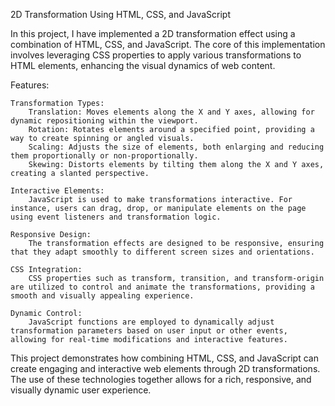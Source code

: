 2D Transformation Using HTML, CSS, and JavaScript

In this project, I have implemented a 2D transformation effect using a combination of HTML, CSS, and JavaScript. The core of this implementation involves leveraging CSS properties to apply various transformations to HTML elements, enhancing the visual dynamics of web content.

Features:

    Transformation Types:
        Translation: Moves elements along the X and Y axes, allowing for dynamic repositioning within the viewport.
        Rotation: Rotates elements around a specified point, providing a way to create spinning or angled visuals.
        Scaling: Adjusts the size of elements, both enlarging and reducing them proportionally or non-proportionally.
        Skewing: Distorts elements by tilting them along the X and Y axes, creating a slanted perspective.

    Interactive Elements:
        JavaScript is used to make transformations interactive. For instance, users can drag, drop, or manipulate elements on the page using event listeners and transformation logic.

    Responsive Design:
        The transformation effects are designed to be responsive, ensuring that they adapt smoothly to different screen sizes and orientations.

    CSS Integration:
        CSS properties such as transform, transition, and transform-origin are utilized to control and animate the transformations, providing a smooth and visually appealing experience.

    Dynamic Control:
        JavaScript functions are employed to dynamically adjust transformation parameters based on user input or other events, allowing for real-time modifications and interactive features.

This project demonstrates how combining HTML, CSS, and JavaScript can create engaging and interactive web elements through 2D transformations. The use of these technologies together allows for a rich, responsive, and visually dynamic user experience.
